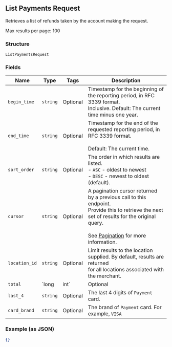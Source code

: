 ## List Payments Request

Retrieves a list of refunds taken by the account making the request.

Max results per page: 100

### Structure

`ListPaymentsRequest`

### Fields

| Name | Type | Tags | Description |
|  --- | --- | --- | --- |
| `begin_time` | `string` | Optional | Timestamp for the beginning of the reporting period, in RFC 3339 format.<br>Inclusive. Default: The current time minus one year. |
| `end_time` | `string` | Optional | Timestamp for the end of the requested reporting period, in RFC 3339 format.<br><br>Default: The current time. |
| `sort_order` | `string` | Optional | The order in which results are listed.<br>- `ASC` - oldest to newest<br>- `DESC` - newest to oldest (default). |
| `cursor` | `string` | Optional | A pagination cursor returned by a previous call to this endpoint.<br>Provide this to retrieve the next set of results for the original query.<br><br>See [Pagination](https://developer.squareup.com/docs/basics/api101/pagination) for more information. |
| `location_id` | `string` | Optional | Limit results to the location supplied. By default, results are returned<br>for all locations associated with the merchant. |
| `total` | `long|int` | Optional | The exact amount in the total_money for a `Payment`. |
| `last_4` | `string` | Optional | The last 4 digits of `Payment` card. |
| `card_brand` | `string` | Optional | The brand of `Payment` card. For example, `VISA` |

### Example (as JSON)

```json
{}
```

